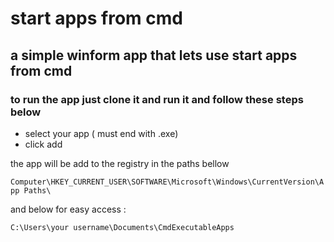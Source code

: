 # start apps from cmd 

## a simple winform app that lets use start apps from cmd

### to run the app just clone it and run it and follow these steps below

+ select your app ( must end with .exe)
+ click add

the app will be add to the registry in the paths bellow


`
Computer\HKEY_CURRENT_USER\SOFTWARE\Microsoft\Windows\CurrentVersion\App Paths\
`


and below for easy access :

`
C:\Users\your username\Documents\CmdExecutableApps
`
